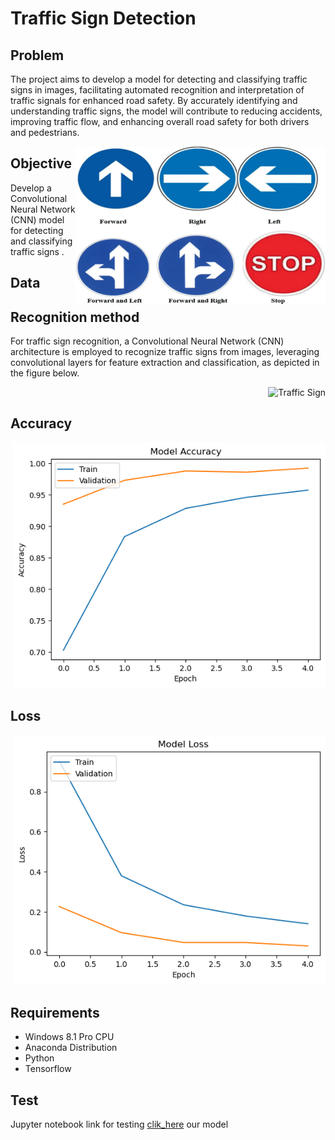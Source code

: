 # Traffic Sign Detection

## Problem

The project aims to develop a model for detecting and classifying traffic signs in images, facilitating automated recognition and interpretation of traffic signals for enhanced road safety. By accurately identifying and understanding traffic signs, the model will contribute to reducing accidents, improving traffic flow, and enhancing overall road safety for both drivers and pedestrians.

<img align="right" alt="coding" width="400" src="https://github.com/sanketpatil51/taffic_sign/blob/main/ts.png" alt="Traffic Sign">



## Objective

Develop a Convolutional Neural Network (CNN) model for  detecting and classifying traffic signs .


## Data




## Recognition method
For traffic sign recognition, a Convolutional Neural Network (CNN) architecture is employed to recognize traffic signs from images, leveraging convolutional layers for feature extraction and classification, as depicted in the figure below.


<div style="text-align: right;">
    <img src="https://ars.els-cdn.com/content/image/1-s2.0-S2405844022030808-gr6.jpg" alt="Traffic Sign" width="800"/>
</div>


## Accuracy

<div style="text-align: right;">
    <img src="https://github.com/sanketpatil51/taffic_sign/blob/main/maccuracy.png" alt="Traffic Sign" width="500"/>
</div>


## Loss

<div style="text-align: right;">
    <img src="https://github.com/sanketpatil51/taffic_sign/blob/main/mloss.png" alt="Traffic Sign" width="500"/>
</div>



## Requirements
- Windows 8.1 Pro CPU
- Anaconda Distribution
- Python
- Tensorflow

## Test
Jupyter notebook link for testing [clik_here](https://github.com/sanketpatil51/taffic_sign/blob/main/_traffic_sign.ipynb) our model





